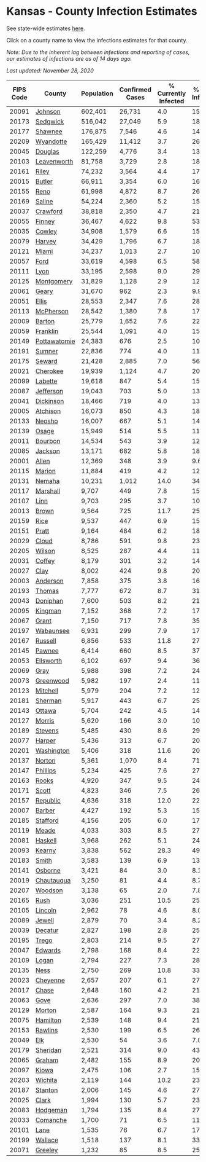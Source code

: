 # Kansas - County Infection Estimates

See state-wide estimates [here](/infections/us-ks).

Click on a county name to view the infections estimates for that county.

*Note: Due to the inherent lag between infections and reporting of cases, our estimates of infections are as of 14 days ago.*

*Last updated: November 28, 2020*

|   FIPS Code |                       County |   Population |   Confirmed Cases |   % Currently Infected |   % Total Infected |
|-------------|------------------------------|--------------|-------------------|------------------------|--------------------|
|       20091 |           [Johnson](johnson) |      602,401 |            26,731 |                    4.0 |               15.9 |
|       20173 |         [Sedgwick](sedgwick) |      516,042 |            27,049 |                    5.9 |               18.6 |
|       20177 |           [Shawnee](shawnee) |      176,875 |             7,546 |                    4.6 |               14.9 |
|       20209 |       [Wyandotte](wyandotte) |      165,429 |            11,412 |                    3.7 |               26.5 |
|       20045 |           [Douglas](douglas) |      122,259 |             4,776 |                    3.4 |               13.9 |
|       20103 |   [Leavenworth](leavenworth) |       81,758 |             3,729 |                    2.8 |               18.8 |
|       20161 |               [Riley](riley) |       74,232 |             3,564 |                    4.4 |               17.1 |
|       20015 |             [Butler](butler) |       66,911 |             3,354 |                    6.0 |               16.8 |
|       20155 |                 [Reno](reno) |       61,998 |             4,872 |                    8.7 |               26.6 |
|       20169 |             [Saline](saline) |       54,224 |             2,360 |                    5.2 |               15.0 |
|       20037 |         [Crawford](crawford) |       38,818 |             2,350 |                    4.7 |               21.1 |
|       20055 |             [Finney](finney) |       36,467 |             4,622 |                    9.8 |               53.3 |
|       20035 |             [Cowley](cowley) |       34,908 |             1,579 |                    6.6 |               15.1 |
|       20079 |             [Harvey](harvey) |       34,429 |             1,796 |                    6.7 |               18.3 |
|       20121 |               [Miami](miami) |       34,237 |             1,013 |                    2.7 |               10.1 |
|       20057 |                 [Ford](ford) |       33,619 |             4,598 |                    6.5 |               58.6 |
|       20111 |                 [Lyon](lyon) |       33,195 |             2,598 |                    9.0 |               29.6 |
|       20125 |     [Montgomery](montgomery) |       31,829 |             1,128 |                    2.9 |               12.2 |
|       20061 |               [Geary](geary) |       31,670 |               962 |                    2.3 |                9.9 |
|       20051 |               [Ellis](ellis) |       28,553 |             2,347 |                    7.6 |               28.8 |
|       20113 |       [McPherson](mcpherson) |       28,542 |             1,380 |                    7.8 |               17.4 |
|       20009 |             [Barton](barton) |       25,779 |             1,652 |                    7.6 |               22.5 |
|       20059 |         [Franklin](franklin) |       25,544 |             1,091 |                    4.0 |               15.1 |
|       20149 | [Pottawatomie](pottawatomie) |       24,383 |               676 |                    2.5 |               10.0 |
|       20191 |             [Sumner](sumner) |       22,836 |               774 |                    4.0 |               11.7 |
|       20175 |             [Seward](seward) |       21,428 |             2,885 |                    7.0 |               56.2 |
|       20021 |         [Cherokee](cherokee) |       19,939 |             1,124 |                    4.7 |               20.1 |
|       20099 |           [Labette](labette) |       19,618 |               847 |                    5.4 |               15.3 |
|       20087 |       [Jefferson](jefferson) |       19,043 |               703 |                    5.0 |               13.1 |
|       20041 |       [Dickinson](dickinson) |       18,466 |               719 |                    4.0 |               13.7 |
|       20005 |         [Atchison](atchison) |       16,073 |               850 |                    4.3 |               18.7 |
|       20133 |             [Neosho](neosho) |       16,007 |               667 |                    5.1 |               14.7 |
|       20139 |               [Osage](osage) |       15,949 |               514 |                    5.5 |               11.1 |
|       20011 |           [Bourbon](bourbon) |       14,534 |               543 |                    3.9 |               12.7 |
|       20085 |           [Jackson](jackson) |       13,171 |               682 |                    5.8 |               18.3 |
|       20001 |               [Allen](allen) |       12,369 |               348 |                    3.9 |                9.6 |
|       20115 |             [Marion](marion) |       11,884 |               419 |                    4.2 |               12.6 |
|       20131 |             [Nemaha](nemaha) |       10,231 |             1,012 |                   14.0 |               34.4 |
|       20117 |         [Marshall](marshall) |        9,707 |               449 |                    7.8 |               15.5 |
|       20107 |                 [Linn](linn) |        9,703 |               295 |                    3.7 |               10.5 |
|       20013 |               [Brown](brown) |        9,564 |               725 |                   11.7 |               25.9 |
|       20159 |                 [Rice](rice) |        9,537 |               447 |                    6.9 |               15.0 |
|       20151 |               [Pratt](pratt) |        9,164 |               484 |                    6.2 |               18.9 |
|       20029 |               [Cloud](cloud) |        8,786 |               591 |                    9.8 |               23.6 |
|       20205 |             [Wilson](wilson) |        8,525 |               287 |                    4.4 |               11.7 |
|       20031 |             [Coffey](coffey) |        8,179 |               301 |                    3.2 |               14.9 |
|       20027 |                 [Clay](clay) |        8,002 |               424 |                    9.8 |               20.1 |
|       20003 |         [Anderson](anderson) |        7,858 |               375 |                    3.8 |               16.8 |
|       20193 |             [Thomas](thomas) |        7,777 |               672 |                    8.7 |               31.1 |
|       20043 |         [Doniphan](doniphan) |        7,600 |               503 |                    8.2 |               21.5 |
|       20095 |           [Kingman](kingman) |        7,152 |               368 |                    7.2 |               17.1 |
|       20067 |               [Grant](grant) |        7,150 |               717 |                    7.8 |               35.9 |
|       20197 |       [Wabaunsee](wabaunsee) |        6,931 |               299 |                    7.9 |               17.2 |
|       20167 |           [Russell](russell) |        6,856 |               533 |                   11.8 |               27.1 |
|       20145 |             [Pawnee](pawnee) |        6,414 |               660 |                    8.5 |               37.7 |
|       20053 |       [Ellsworth](ellsworth) |        6,102 |               697 |                    9.4 |               36.0 |
|       20069 |                 [Gray](gray) |        5,988 |               398 |                    7.2 |               24.7 |
|       20073 |       [Greenwood](greenwood) |        5,982 |               197 |                    2.4 |               11.7 |
|       20123 |         [Mitchell](mitchell) |        5,979 |               204 |                    7.2 |               12.7 |
|       20181 |           [Sherman](sherman) |        5,917 |               443 |                    6.7 |               25.6 |
|       20143 |             [Ottawa](ottawa) |        5,704 |               242 |                    4.5 |               14.0 |
|       20127 |             [Morris](morris) |        5,620 |               166 |                    3.0 |               10.6 |
|       20189 |           [Stevens](stevens) |        5,485 |               430 |                    8.6 |               29.0 |
|       20077 |             [Harper](harper) |        5,436 |               313 |                    6.7 |               20.4 |
|       20201 |     [Washington](washington) |        5,406 |               318 |                   11.6 |               20.6 |
|       20137 |             [Norton](norton) |        5,361 |             1,070 |                    8.4 |               71.2 |
|       20147 |         [Phillips](phillips) |        5,234 |               425 |                    7.6 |               27.3 |
|       20163 |               [Rooks](rooks) |        4,920 |               347 |                    9.5 |               24.6 |
|       20171 |               [Scott](scott) |        4,823 |               346 |                    7.5 |               26.3 |
|       20157 |         [Republic](republic) |        4,636 |               318 |                   12.0 |               22.4 |
|       20007 |             [Barber](barber) |        4,427 |               192 |                    5.3 |               15.5 |
|       20185 |         [Stafford](stafford) |        4,156 |               205 |                    6.0 |               17.2 |
|       20119 |               [Meade](meade) |        4,033 |               303 |                    8.5 |               27.8 |
|       20081 |           [Haskell](haskell) |        3,968 |               262 |                    5.1 |               24.1 |
|       20093 |             [Kearny](kearny) |        3,838 |               562 |                   28.3 |               49.0 |
|       20183 |               [Smith](smith) |        3,583 |               139 |                    6.9 |               13.0 |
|       20141 |           [Osborne](osborne) |        3,421 |                84 |                    3.0 |                8.1 |
|       20019 |     [Chautauqua](chautauqua) |        3,250 |                81 |                    4.4 |                8.7 |
|       20207 |           [Woodson](woodson) |        3,138 |                65 |                    2.0 |                7.8 |
|       20165 |                 [Rush](rush) |        3,036 |               251 |                   10.5 |               25.3 |
|       20105 |           [Lincoln](lincoln) |        2,962 |                78 |                    4.6 |                8.0 |
|       20089 |             [Jewell](jewell) |        2,879 |                70 |                    3.4 |                8.2 |
|       20039 |           [Decatur](decatur) |        2,827 |               198 |                    2.8 |               25.0 |
|       20195 |               [Trego](trego) |        2,803 |               214 |                    9.5 |               27.2 |
|       20047 |           [Edwards](edwards) |        2,798 |               168 |                    8.4 |               22.2 |
|       20109 |               [Logan](logan) |        2,794 |               227 |                    7.3 |               28.1 |
|       20135 |                 [Ness](ness) |        2,750 |               269 |                   10.8 |               33.2 |
|       20023 |         [Cheyenne](cheyenne) |        2,657 |               207 |                    6.1 |               27.9 |
|       20017 |               [Chase](chase) |        2,648 |               160 |                    4.2 |               21.8 |
|       20063 |                 [Gove](gove) |        2,636 |               297 |                    7.0 |               38.6 |
|       20129 |             [Morton](morton) |        2,587 |               164 |                    9.3 |               21.2 |
|       20075 |         [Hamilton](hamilton) |        2,539 |               148 |                    9.4 |               21.2 |
|       20153 |           [Rawlins](rawlins) |        2,530 |               199 |                    6.5 |               26.5 |
|       20049 |                   [Elk](elk) |        2,530 |                54 |                    3.6 |                7.0 |
|       20179 |         [Sheridan](sheridan) |        2,521 |               314 |                    9.0 |               43.2 |
|       20065 |             [Graham](graham) |        2,482 |               155 |                    8.9 |               20.9 |
|       20097 |               [Kiowa](kiowa) |        2,475 |               106 |                    2.7 |               15.6 |
|       20203 |           [Wichita](wichita) |        2,119 |               144 |                   10.2 |               23.6 |
|       20187 |           [Stanton](stanton) |        2,006 |               145 |                    4.6 |               27.0 |
|       20025 |               [Clark](clark) |        1,994 |               130 |                    5.7 |               23.2 |
|       20083 |         [Hodgeman](hodgeman) |        1,794 |               135 |                    8.4 |               27.5 |
|       20033 |         [Comanche](comanche) |        1,700 |                71 |                    6.5 |               11.6 |
|       20101 |                 [Lane](lane) |        1,535 |                76 |                    6.7 |               17.4 |
|       20199 |           [Wallace](wallace) |        1,518 |               137 |                    8.1 |               33.2 |
|       20071 |           [Greeley](greeley) |        1,232 |                85 |                    8.5 |               25.3 |